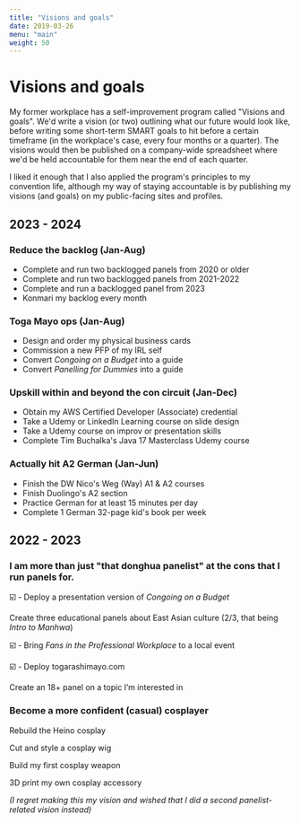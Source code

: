 ```yaml
---
title: "Visions and goals"
date: 2019-03-26
menu: "main"
weight: 50
---
```


# Visions and goals

My former workplace has a self-improvement program called "Visions and goals". We'd write a vision (or two) outlining what our future would look like, before writing some short-term SMART goals to hit before a certain timeframe (in the workplace's case, every four months or a quarter). The visions would then be published on a company-wide spreadsheet where we'd be held accountable for them near the end of each quarter.

I liked it enough that I also applied the program's principles to my convention life, although my way of staying accountable is by publishing my visions (and goals) on my public-facing sites and profiles. 

## 2023 - 2024

### Reduce the backlog (Jan-Aug)

* Complete and run two backlogged panels from 2020 or older
* Complete and run two backlogged panels from 2021-2022
* Complete and run a backlogged panel from 2023
* Konmari my backlog every month

### Toga Mayo ops (Jan-Aug)

* Design and order my physical business cards
* Commission a new PFP of my IRL self
* Convert _Congoing on a Budget_ into a guide
* Convert _Panelling for Dummies_ into a guide

### Upskill within and beyond the con circuit (Jan-Dec)

* Obtain my AWS Certified Developer (Associate) credential
* Take a Udemy or LinkedIn Learning course on slide design
* Take a Udemy course on improv or presentation skills
* Complete Tim Buchalka's Java 17 Masterclass Udemy course

### Actually hit A2 German (Jan-Jun)

* Finish the DW Nico's Weg (Way) A1 & A2 courses
* Finish Duolingo's A2 section
* Practice German for at least 15 minutes per day
* Complete 1 German 32-page kid's book per week

## 2022 - 2023

### I am more than just "that donghua panelist" at the cons that I run panels for.

☑️  - Deploy a presentation version of _Congoing on a Budget_

Create three educational panels about East Asian culture (2/3, that being _Intro to Manhwa_)

☑️ - Bring _Fans in the Professional Workplace_ to a local event

☑️ - Deploy togarashimayo.com

Create an 18+ panel on a topic I’m interested in

### Become a more confident (casual) cosplayer

Rebuild the Heino cosplay

Cut and style a cosplay wig

Build my first cosplay weapon

3D print my own cosplay accessory

_(I regret making this my vision and wished that I did a second panelist-related vision instead)_